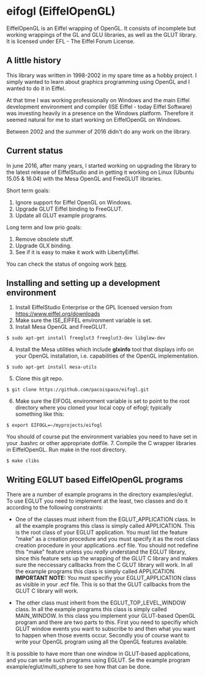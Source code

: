 eifogl (EiffelOpenGL)
=====================

EiffelOpenGL is an Eiffel wrapping of OpenGL. It consists of incomplete but working wrappings of the GL and GLU libraries, as well as the GLUT library. It is licensed under EFL - The Eiffel Forum License.

A little history
----------------

This library was written in 1998-2002 in my spare time as a hobby project. I simply wanted to learn about graphics programming using OpenGL and I wanted to do it in Eiffel.

At that time I was working professionally on Windows and the main Eiffel development environment and compiler (ISE Eiffel - today Eiffel Software) was investing heavily in a presence on the Windows platform. Therefore it seemed natural for me to start working on EiffelOpenGL on Windows.

Between 2002 and the summer of 2016 didn't do any work on the library.

Current status
--------------

In june 2016, after many years, I started working on upgrading the library to the latest release of EiffelStudio and in getting it working on Linux (Ubuntu 15.05 & 16.04) with the Mesa OpenGL and FreeGLUT libraries.

Short term goals:

 1. Ignore support for Eiffel OpenGL on Windows.
 2. Upgrade GLUT Eiffel binding to FreeGLUT.
 3. Update all GLUT example programs.

Long term and low prio goals:

 1. Remove obsolete stuff.
 2. Upgrade GLX binding.
 3. See if it is easy to make it work with LibertyEiffel.

You can check the status of ongoing work [here](https://github.com/pacoispaco/eifogl/blob/master/UPGRADE_NOTES_FREEGLUT.md).

Installing and setting up a development environment
---------------------------------------------------

 1. Install EiffelStudio Enterprise or the GPL licensed version from https://www.eiffel.org/downloads
 2. Make sure the ISE_EIFFEL environment variable is set.
 3. Install Mesa OpenGL and FreeGLUT.
```
$ sudo apt-get install freeglut3 freeglut3-dev libglew-dev
```
 4. Install the Mesa utilities which include **glxinfo** tool that displays info on your OpenGL installation, i.e. capabilities of the OpenGL implementation.
```
$ sudo apt-get install mesa-utils
```
 5. Clone this git repo.
```
$ git clone https://github.com/pacoispaco/eifogl.git
```
 6. Make sure the EIFOGL environment variable is set to point to the root directory where you cloned your local copy of eifogl; typically something like this:
```
$ export EIFOGL=~/myprojects/eifogl
```
You should of course put the environment variables you need to have set in your .bashrc or other appropriate dotfile.
 7. Compile the C wrapper libraries in EiffelOpenGL. Run make in the root directory.
```
$ make clibs
```

Writing EGLUT based EiffelOpenGL programs
-----------------------------------------

There are a number of example programs in the directory examples/eglut. To use EGLUT you need to implement at the least, two classes and do it according to the following constraints:

 * One of the classes must inherit from the EGLUT_APPLICATION class. In all the example programs this class is simply called APPLICATION. This is the root class of your EGLUT application. You must list the feature "make" as a creation procedure and you must specify it as the root class creation procedure in your applications .ecf file. You should not redefine this "make" feature unless you *really* understand the EGLUT library, since this feature sets up the wrapping of the GLUT C library and makes sure the neccessary callbacks from the C GLUT library will work. In all the example programs this class is simply called APPLICATION. **IMPORTANT NOTE:** You must specifiy your EGLUT_APPLICATION class as visible in your .ecf file. This is so that the GLUT callbacks from the GLUT C library will work.

 * The other class must inherit from the EGLUT_TOP_LEVEL_WINDOW class. In all the example programs this class is simply called MAIN_WINDOW. In this class you implement your GLUT-based OpenGL program and there are two parts to this. First you need to specifiy which GLUT window events you want to subscribe to and then what you want to happen when those events occur. Secondly you of course want to write your OpenGL program using all the OpenGL features available.

It is possible to have more than one window in GLUT-based applications, and you can write such programs using EGLUT. Se the example program example/eglut/multi_sphere to see how that can be done.

